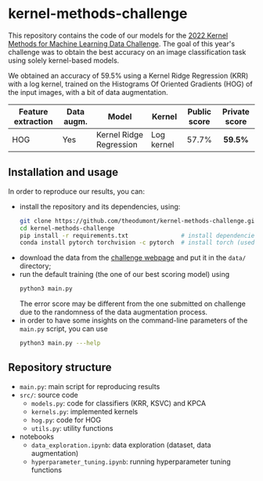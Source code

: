 # kernel-methods-challenge

This repository contains the code of our models for the [2022 Kernel Methods for Machine Learning Data Challenge](https://www.kaggle.com/c/mva-mash-kernel-methods-2021-2022). The goal of this year's challenge was to obtain the best accuracy on an image classification task using solely kernel-based models.

We obtained an accuracy of 59.5% using a Kernel Ridge Regression (KRR) with a log kernel, trained on the Histograms Of Oriented Gradients (HOG) of the input images, with a bit of data augmentation.


| Feature extraction | Data augm. | Model                   | Kernel     | Public score | Private score |
| ------------------ | ----------------- | ----------------------- | ---------- |:------------:|:-------------:|
| HOG                | Yes               | Kernel Ridge Regression | Log kernel |   57.7%      |   **59.5%**   |

## Installation and usage
In order to reproduce our results, you can:
- install the repository and its dependencies, using:
    ```bash
    git clone https://github.com/theodumont/kernel-methods-challenge.git  # clone the repo
    cd kernel-methods-challenge
    pip install -r requirements.txt               # install dependencies
    conda install pytorch torchvision -c pytorch  # install torch (used for data augmentation)
    ```
- download the data from the [challenge webpage](https://www.kaggle.com/c/mva-mash-kernel-methods-2021-2022) and put it in the `data/` directory;
- run the default training (the one of our best scoring model) using
    ```bash
    python3 main.py
    ```
    The error score may be different from the one submitted on challenge due to the randomness of the data augmentation process.
- in order to have some insights on the command-line parameters of the `main.py` script, you can use
    ```bash
    python3 main.py ---help
    ```

## Repository structure
- `main.py`: main script for reproducing results
- `src/`: source code
    - `models.py`: code for classifiers (KRR, KSVC) and KPCA
    - `kernels.py`: implemented kernels
    - `hog.py`: code for HOG
    - `utils.py`: utility functions
- notebooks
    - `data_exploration.ipynb`: data exploration (dataset, data augmentation)
    - `hyperparameter_tuning.ipynb`: running hyperparameter tuning functions